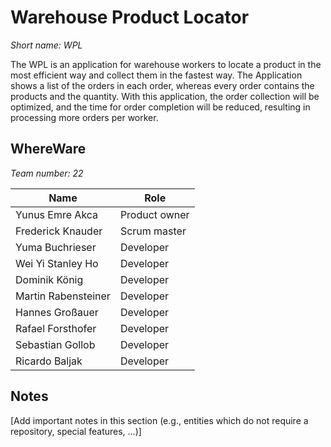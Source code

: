 # Warehouse Product Locator

*Short name: WPL*

The WPL is an application for warehouse workers to locate a product in the most efficient
way and collect them in the fastest way.
The Application shows a list of the orders in each order, whereas every order contains the products and the quantity. 
With this application, the order collection will be optimized, and the time for order completion will be reduced, resulting in processing more orders per worker. 


## WhereWare

*Team number: 22*

| Name                | Role           |
| ------------------- | -------------- |
| Yunus Emre Akca     | Product owner  |
| Frederick Knauder   | Scrum master   |
| Yuma Buchrieser     | Developer      |
| Wei Yi Stanley Ho   | Developer      |
| Dominik König       | Developer      |
| Martin Rabensteiner | Developer      |
| Hannes Großauer     | Developer      |
| Rafael Forsthofer   | Developer      |
| Sebastian Gollob    | Developer      |
| Ricardo Baljak      | Developer      |


## Notes

[Add important notes in this section (e.g., entities which do not require a repository, 
special features, ...)]

